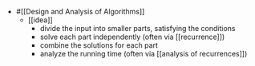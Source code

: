 - #[[Design and Analysis of Algorithms]]
	- [[idea]]
		- divide the input into smaller parts, satisfying the conditions
		- solve each part independently (often via [[recurrence]])
		- combine the solutions for each part
		- analyze the running time (often via [[analysis of recurrences]])